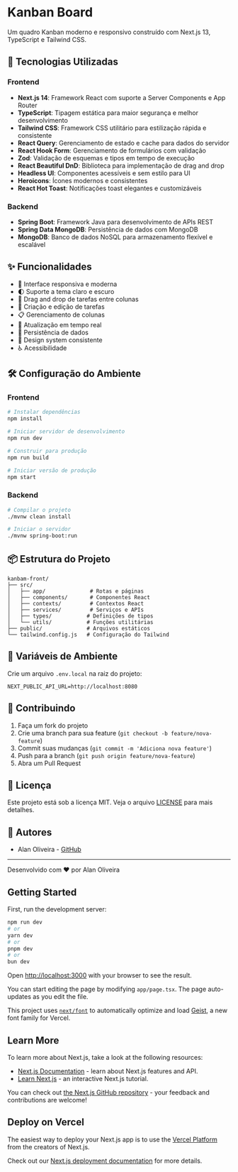 # Kanban Board

Um quadro Kanban moderno e responsivo construído com Next.js 13, TypeScript e Tailwind CSS.

## 🚀 Tecnologias Utilizadas

### Frontend
- **Next.js 14**: Framework React com suporte a Server Components e App Router
- **TypeScript**: Tipagem estática para maior segurança e melhor desenvolvimento
- **Tailwind CSS**: Framework CSS utilitário para estilização rápida e consistente
- **React Query**: Gerenciamento de estado e cache para dados do servidor
- **React Hook Form**: Gerenciamento de formulários com validação
- **Zod**: Validação de esquemas e tipos em tempo de execução
- **React Beautiful DnD**: Biblioteca para implementação de drag and drop
- **Headless UI**: Componentes acessíveis e sem estilo para UI
- **Heroicons**: Ícones modernos e consistentes
- **React Hot Toast**: Notificações toast elegantes e customizáveis

### Backend
- **Spring Boot**: Framework Java para desenvolvimento de APIs REST
- **Spring Data MongoDB**: Persistência de dados com MongoDB
- **MongoDB**: Banco de dados NoSQL para armazenamento flexível e escalável

## ✨ Funcionalidades

- 📱 Interface responsiva e moderna
- 🌓 Suporte a tema claro e escuro
- 🎯 Drag and drop de tarefas entre colunas
- 📝 Criação e edição de tarefas
- 📋 Gerenciamento de colunas
- 🔄 Atualização em tempo real
- 💾 Persistência de dados
- 🎨 Design system consistente
- ♿ Acessibilidade

## 🛠️ Configuração do Ambiente

### Frontend
```bash
# Instalar dependências
npm install

# Iniciar servidor de desenvolvimento
npm run dev

# Construir para produção
npm run build

# Iniciar versão de produção
npm start
```

### Backend
```bash
# Compilar o projeto
./mvnw clean install

# Iniciar o servidor
./mvnw spring-boot:run
```

## 📦 Estrutura do Projeto

```
kanbam-front/
├── src/
│   ├── app/              # Rotas e páginas
│   ├── components/       # Componentes React
│   ├── contexts/         # Contextos React
│   ├── services/         # Serviços e APIs
│   ├── types/           # Definições de tipos
│   └── utils/           # Funções utilitárias
├── public/              # Arquivos estáticos
└── tailwind.config.js   # Configuração do Tailwind
```

## 🔧 Variáveis de Ambiente

Crie um arquivo `.env.local` na raiz do projeto:

```env
NEXT_PUBLIC_API_URL=http://localhost:8080
```

## 🤝 Contribuindo

1. Faça um fork do projeto
2. Crie uma branch para sua feature (`git checkout -b feature/nova-feature`)
3. Commit suas mudanças (`git commit -m 'Adiciona nova feature'`)
4. Push para a branch (`git push origin feature/nova-feature`)
5. Abra um Pull Request

## 📝 Licença

Este projeto está sob a licença MIT. Veja o arquivo [LICENSE](LICENSE) para mais detalhes.

## 👥 Autores

- Alan Oliveira - [GitHub](https://github.com/alan-oliveira)

---

Desenvolvido com ❤️ por Alan Oliveira

## Getting Started

First, run the development server:

```bash
npm run dev
# or
yarn dev
# or
pnpm dev
# or
bun dev
```

Open [http://localhost:3000](http://localhost:3000) with your browser to see the result.

You can start editing the page by modifying `app/page.tsx`. The page auto-updates as you edit the file.

This project uses [`next/font`](https://nextjs.org/docs/app/building-your-application/optimizing/fonts) to automatically optimize and load [Geist](https://vercel.com/font), a new font family for Vercel.

## Learn More

To learn more about Next.js, take a look at the following resources:

- [Next.js Documentation](https://nextjs.org/docs) - learn about Next.js features and API.
- [Learn Next.js](https://nextjs.org/learn) - an interactive Next.js tutorial.

You can check out [the Next.js GitHub repository](https://github.com/vercel/next.js) - your feedback and contributions are welcome!

## Deploy on Vercel

The easiest way to deploy your Next.js app is to use the [Vercel Platform](https://vercel.com/new?utm_medium=default-template&filter=next.js&utm_source=create-next-app&utm_campaign=create-next-app-readme) from the creators of Next.js.

Check out our [Next.js deployment documentation](https://nextjs.org/docs/app/building-your-application/deploying) for more details.
